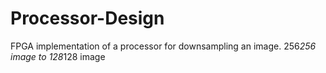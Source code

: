 # Processor-Design
FPGA implementation of a processor for downsampling an image.
256*256 image to 128*128 image
